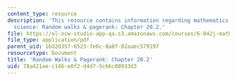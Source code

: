 ```yaml
---
content_type: resource
description: 'This resource contains information regarding mathematics for computer
  science: Random walks & pagerank: Chapter 20.2.'
file: https://ol-ocw-studio-app-qa.s3.amazonaws.com/courses/6-042j-mathematics-for-computer-science-spring-2015/78a421aec146e0f2d4d75c66c08933d3_MIT6_042JS15_Session35.pdf
file_type: application/pdf
parent_uid: 1bd2d357-6523-fe6c-8a8f-82aaec579197
resourcetype: Document
title: 'Random Walks & Pagerank: Chapter 20.2'
uid: 78a421ae-c146-e0f2-d4d7-5c66c08933d3
---
```

